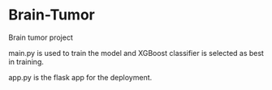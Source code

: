 # Brain-Tumor
Brain tumor project

main.py is used to train the model and XGBoost classifier is selected as best in training.

app.py is the flask app for the deployment.

